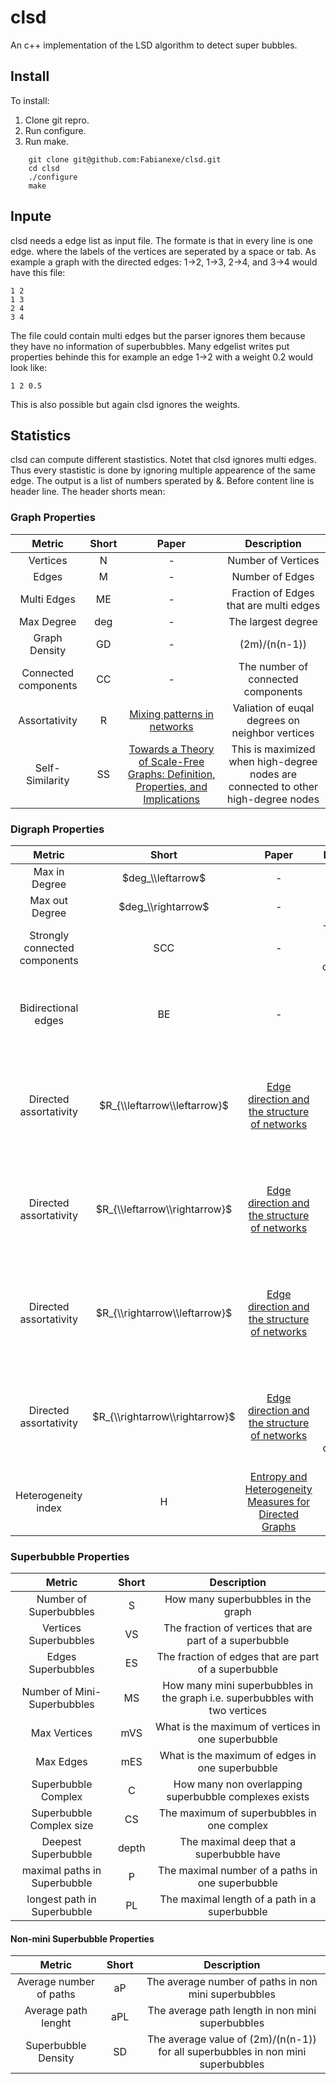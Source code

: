 # clsd
An c++ implementation of the LSD algorithm to detect super bubbles.


## Install

To install:
1. Clone git repro.
2. Run configure.
3. Run make.
```
    git clone git@github.com:Fabianexe/clsd.git
    cd clsd
    ./configure 
    make
```

## Inpute
clsd needs a edge list as input file. 
The formate is that in every line is one edge. where the labels of the vertices are seperated by a space or tab.
As example a graph with the directed edges: 1->2, 1->3, 2->4, and 3->4 would have this file:
```
1 2
1 3
2 4
3 4
```

The file could contain multi edges but the parser ignores them because they have no information of superbubbles.
Many edgelist writes put properties behinde this for example an edge 1->2 with a weight 0.2 would look like:
```
1 2 0.5
```
This is also possible but again clsd ignores the weights.



## Statistics

clsd can compute different stastistics.
Notet that clsd ignores multi edges. Thus every stastistic is done by ignoring multiple appearence of the same edge.
The output is a list of numbers sperated by &.
Before content line is header line. The header shorts mean:

### Graph Properties
| Metric                      | Short       | Paper    | Description    |
|:---------------------------:|:-----------:|:--------:|:--------------:|
|Vertices                     | N           | -        | Number of Vertices  |
|Edges                        | M           | -        | Number of Edges  |
|Multi Edges                  | ME          | -        | Fraction of Edges that are multi edges |
|Max Degree                   | deg         | -        | The largest degree  |
|Graph Density                | GD          | -        | (2m)/(n(n-1))  |
|Connected components         | CC          | -        | The number of connected components|
|Assortativity                | R           | [Mixing patterns in networks](https://journals.aps.org/pre/pdf/10.1103/PhysRevE.67.026126) | Valiation of euqal degrees on neighbor vertices 
|Self-Similarity              | SS          | [Towards a Theory of Scale-Free Graphs: Definition, Properties, and Implications](https://projecteuclid.org/download/pdf_1/euclid.im/1150477667) | This is maximized when high-degree nodes are connected to other high-degree nodes


### Digraph Properties
| Metric                      | Short       | Paper    | Description    |
|:---------------------------:|:-----------:|:--------:|:--------------:|
|Max in Degree                | $deg_\\leftarrow$       | -        | The largest inDegree  |
|Max out Degree               | $deg_\\rightarrow$      | -        | The largest outDegree  |
|Strongly connected components| SCC         | -        | The number of strongly connected components|
|Bidirectional edges          | BE          | -        | Fraction of the edges that have invertet edge in Each
|Directed assortativity       | $R_{\\leftarrow\\leftarrow}$        | [Edge direction and the structure of networks](https://www.pnas.org/content/pnas/107/24/10815.full.pdf) | Valiation of euqal degrees on neighbor vertices by comparing in- to in-degree
|Directed assortativity       | $R_{\\leftarrow\\rightarrow}$      | [Edge direction and the structure of networks](https://www.pnas.org/content/pnas/107/24/10815.full.pdf) | Valiation of euqal degrees on neighbor vertices by comparing in- to out-degree
|Directed assortativity       | $R_{\\rightarrow\\leftarrow}$      | [Edge direction and the structure of networks](https://www.pnas.org/content/pnas/107/24/10815.full.pdf) | Valiation of euqal degrees on neighbor vertices by comparing out- to in-degree
|Directed assortativity       | $R_{\\rightarrow\\rightarrow}$     | [Edge direction and the structure of networks](https://www.pnas.org/content/pnas/107/24/10815.full.pdf) | Valiation of euqal degrees on neighbor vertices by comparing out- to out-degree
|Heterogeneity index          | H           | [Entropy and Heterogeneity Measures for Directed Graphs](https://link.springer.com/chapter/10.1007/978-3-642-39140-8_15) | Entropy of neighbor degrees 

### Superbubble Properties
| Metric                      | Short        | Description    |
|:---------------------------:|:------------:|:--------------:|
| Number of Superbubbles      | S            | How many superbubbles in the graph
| Vertices Superbubbles       | VS           | The fraction of vertices that are part of a superbubble
| Edges Superbubbles          | ES           | The fraction of edges that are part of a superbubble
| Number of Mini-Superbubbles | MS           | How many mini superbubbles in the graph i.e. superbubbles with two vertices
| Max Vertices                | mVS          | What is the maximum of vertices in one superbubble
| Max Edges                   | mES          | What is the maximum of edges in one superbubble
| Superbubble Complex         | C            | How many non overlapping superbubble complexes exists
| Superbubble Complex size    | CS           | The maximum of superbubbles in one complex
| Deepest Superbubble         | depth        | The maximal deep that a superbubble have
| maximal paths in Superbubble| P            | The maximal number of a paths in one superbubble
| longest path in Superbubble | PL           | The maximal length of a path in a superbubble

#### Non-mini Superbubble Properties
| Metric                      | Short        | Description    |
|:---------------------------:|:------------:|:--------------:|
| Average number of paths     | aP           | The average number of paths in non mini superbubbles
| Average path lenght         | aPL          | The average path length  in non mini superbubbles
| Superbubble Density         | SD           | The average value of (2m)/(n(n-1)) for all superbubbles  in non mini superbubbles
